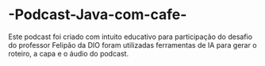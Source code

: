 # -Podcast-Java-com-cafe-
Este podcast foi criado com intuito educativo para participação do desafio do professor Felipão da DIO foram utilizadas ferramentas de IA para gerar o roteiro, a capa e o áudio do podcast.
